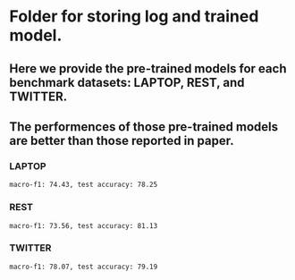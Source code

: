 # Folder for storing log and trained model.

## Here we provide the pre-trained models for each benchmark datasets: LAPTOP, REST, and TWITTER.

## The performences of those pre-trained models are better than those reported in paper.

### LAPTOP

```
macro-f1: 74.43, test accuracy: 78.25
```

### REST

```
macro-f1: 73.56, test accuracy: 81.13
```

### TWITTER

```
macro-f1: 78.07, test accuracy: 79.19
```
